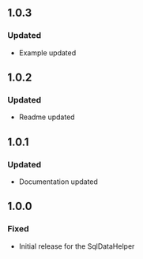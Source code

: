 ## 1.0.3
### Updated
-   Example updated

## 1.0.2
### Updated
-   Readme updated

## 1.0.1
### Updated
-   Documentation updated

## 1.0.0
### Fixed
-   Initial release for the SqlDataHelper